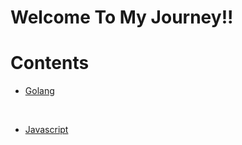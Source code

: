 # Welcome To My Journey!!

# Contents

-   [Golang](./golang/)

</br>

-   [Javascript](./javascript/)
